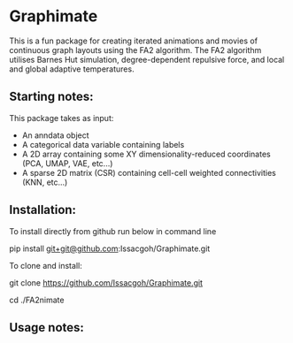 # Graphimate
This is a fun package for creating iterated animations and movies of continuous graph layouts using the FA2 algorithm. The FA2 algorithm utilises Barnes Hut simulation, degree-dependent repulsive force, and local and global adaptive temperatures. 

## Starting notes:
This package takes as input:
  - An anndata object
  - A categorical data variable containing labels
  - A 2D array containing some XY dimensionality-reduced coordinates (PCA, UMAP, VAE, etc...)
  - A sparse 2D matrix (CSR) containing cell-cell weighted connectivities (KNN, etc...)

## Installation:
To install directly from github run below in command line

pip install git+git@github.com:Issacgoh/Graphimate.git

To clone and install:

git clone https://github.com/Issacgoh/Graphimate.git

cd ./FA2nimate



## Usage notes:
